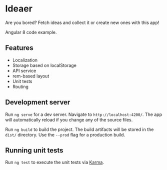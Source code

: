 # Ideaer

Are you bored? Fetch ideas and collect it or create new ones with this app!

Angular 8 code example.

## Features
- Localization
- Storage based on localStorage
- API service
- rem-based layout
- Unit tests
- Routing

## Development server

Run `ng serve` for a dev server. Navigate to `http://localhost:4200/`. The app will automatically reload if you change any of the source files.


Run `ng build` to build the project. The build artifacts will be stored in the `dist/` directory. Use the `--prod` flag for a production build.

## Running unit tests

Run `ng test` to execute the unit tests via [Karma](https://karma-runner.github.io).

